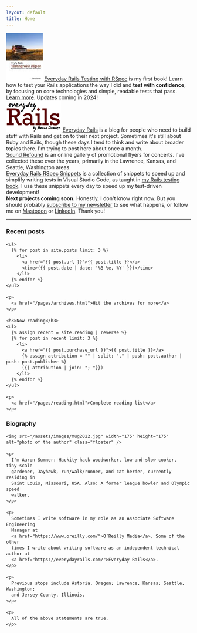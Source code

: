 ```yaml
---
layout: default
title: Home
---
```


<div id="projects">
  <div class="row">
    <div class="project project-featured col-md-6">
      <a href="https://leanpub.com/everydayrailsrspec"><img src="/assets/images/rspec_book.jpg" class="book" alt="Everyday Rails Testing with RSpec" /></a>
      <a href="https://leanpub.com/everydayrailsrspec">Everyday Rails Testing
      with RSpec</a> is my first book! Learn how to test your
      Rails applications the way I did and <strong>test with confidence</strong>, by focusing on core technologies and
      simple, readable tests that pass. <a
      href="https://leanpub.com/everydayrailsrspec">Learn more</a>. Updates
      coming in 2024!
    </div>
    <div class="project project-featured col-md-6">
      <a href="http://everydayrails.com/"><img src="/assets/images/everyday_rails.png" alt="Everyday Rails" /></a>
      <a href="http://everydayrails.com/">Everyday Rails</a> is a blog for
      people who need to build stuff with Rails and get on to their next
      project. Sometimes it's still about Ruby and Rails, though these days I
      tend to think and write about broader topics there. I'm trying to post
      here about once a month.
    </div>
  </div>

  <div class="row">
    <div class="project col-md-4">
      <a href="http://soundrefound.com/">Sound Refound</a> is an online gallery
      of promotional flyers for concerts. I've collected these over the years,
      primarily in the Lawrence, Kansas, and Seattle, Washington areas.
    </div>
    <div class="project col-md-4">
      <a
         href="https://marketplace.visualstudio.com/items?itemName=everydayrails.everyday-rails-rspec-snippets">Everyday Rails RSpec Snippets</a>
      is a collection of snippets to speed up and simplify writing tests in Visual Studio Code,
      as taught in <a href="https://leanpub.com/everydayrailsrspec">my Rails testing book</a>.
      I use these snippets every day to speed up my test-driven development!
    </div>
    <div class="project col-md-4">
      <strong>Next projects coming soon.</strong>
      Honestly, I don't know right now. But you should probably
      <a href="http://eepurl.com/nRW0z">subscribe to my newsletter</a>
      to see what happens, or follow me on
      <a href="https://mastodon.social/@ruralocity">Mastodon</a> or
      <a href="https://www.linkedin.com/in/asumner/">LinkedIn</a>.
      Thank you!
    </div>
  </div>
</div>

<hr />

<div class="row">
  <div class="col-md-6">
    <h3>Recent posts</h3>

    <ul>
      {% for post in site.posts limit: 3 %}
        <li>
          <a href="{{ post.url }}">{{ post.title }}</a>
          <time>({{ post.date | date: '%B %e, %Y' }})</time>
        </li>
      {% endfor %}
    </ul>

    <p>
      <a href="/pages/archives.html">Hit the archives for more</a>
    </p>

    <h3>Now reading</h3>
    <ul>
      {% assign recent = site.reading | reverse %}
      {% for post in recent limit: 3 %}
        <li>
          <a href="{{ post.purchase_url }}">{{ post.title }}</a>
          {% assign attribution = "" | split: "," | push: post.author | push: post.publisher %}
          ({{ attribution | join: "; "}})
        </li>
      {% endfor %}
    </ul>

    <p>
      <a href="/pages/reading.html">Complete reading list</a>
    </p>
  </div>

  <div id="bio" class="col-md-6">
    <h3>Biography</h3>

    <img src="/assets/images/mug2022.jpg" width="175" height="175" alt="photo of the author" class="floater" />

    <p>
      I'm Aaron Sumner: Hackity-hack woodworker, low-and-slow cooker, tiny-scale
      gardener, Jayhawk, run/walk/runner, and cat herder, currently residing in
      Saint Louis, Missouri, USA. Also: A former league bowler and Olympic speed
      walker.
    </p>

    <p>
      Sometimes I write software in my role as an Associate Software Engineering
      Manager at
      <a href="https://www.oreilly.com/">O’Reilly Media</a>. Some of the other
      times I write about writing software as an independent technical author at
      <a href="https://everydayrails.com/">Everyday Rails</a>.
    </p>

    <p>
      Previous stops include Astoria, Oregon; Lawrence, Kansas; Seattle, Washington;
      and Jersey County, Illinois.
    </p>

    <p>
      All of the above statements are true.
    </p>
  </div>
</div>
